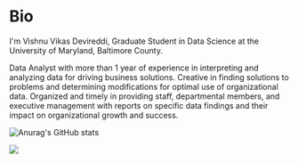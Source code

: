 # Bio

I'm Vishnu Vikas Devireddi, Graduate Student in Data Science at the University of Maryland, Baltimore County.

Data Analyst with more than 1 year of experience in interpreting and analyzing data for driving business solutions. Creative in finding solutions to problems and determining modifications for optimal use of organizational data. Organized and timely in providing staff, departmental members, and executive management with reports on specific data findings and their impact on organizational growth and success.




![Anurag's GitHub stats](https://github-readme-stats.vercel.app/api?username=anuraghazra&show_icons=true&theme=dark)


![](https://komarev.com/ghpvc/?username=vishnu-devireddi)

<!---
vishnu-devireddi/vishnu-devireddi is a ✨ special ✨ repository because its `README.md` (this file) appears on your GitHub profile.
You can click the Preview link to take a look at your changes.
--->
